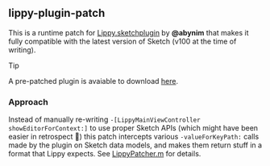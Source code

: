 ## lippy-plugin-patch

This is a runtime patch for [Lippy.sketchplugin](https://github.com/abynim/lippy/) by **@abynim** that makes it fully compatible with the latest version of Sketch (v100 at the time of writing).

> [!TIP]
> A pre-patched plugin is avaiable to download [here](https://github.com/rodionovd/lippy-plugin-patch/releases).


### Approach

Instead of manually re-writing `-[LippyMainViewController showEditorForContext:]` to use proper Sketch APIs (which might have been easier in retrospect 🗿) this patch intercepts various `-valueForKeyPath:` calls made by the plugin on Sketch data models, and makes them return stuff in a format that Lippy expects. See [LippyPatcher.m](./LippyPatcher.m) for details.
